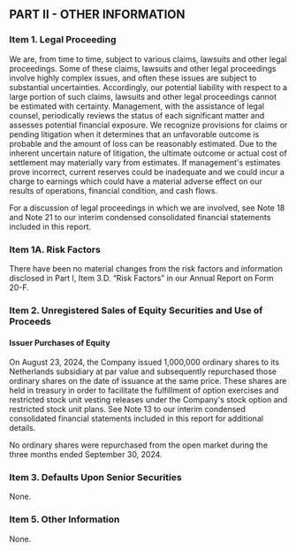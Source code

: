 ## PART II - OTHER INFORMATION

### Item 1. Legal Proceeding

We are, from time to time, subject to various claims, lawsuits and other legal proceedings. Some of these claims, lawsuits and other legal proceedings involve highly complex issues, and often these issues are subject to substantial uncertainties. Accordingly, our potential liability with respect to a large portion of such claims, lawsuits and other legal proceedings cannot be estimated with certainty. Management, with the assistance of legal counsel, periodically reviews the status of each significant matter and assesses potential financial exposure. We recognize provisions for claims or pending litigation when it determines that an unfavorable outcome is probable and the amount of loss can be reasonably estimated. Due to the inherent uncertain nature of litigation, the ultimate outcome or actual cost of settlement may materially vary from estimates. If management's estimates prove incorrect, current reserves could be inadequate and we could incur a charge to earnings which could have a material adverse effect on our results of operations, financial condition, and cash flows.

For a discussion of legal proceedings in which we are involved, see Note 18 and Note 21 to our interim condensed consolidated financial statements included in this report.

### Item 1A. Risk Factors

There have been no material changes from the risk factors and information disclosed in Part I, Item 3.D. “Risk Factors” in our Annual Report on Form 20-F.

### Item 2. Unregistered Sales of Equity Securities and Use of Proceeds

#### Issuer Purchases of Equity

On August 23, 2024, the Company issued 1,000,000 ordinary shares to its Netherlands subsidiary at par value and subsequently repurchased those ordinary shares on the date of issuance at the same price. These shares are held in treasury in order to facilitate the fulfillment of option exercises and restricted stock unit vesting releases under the Company's stock option and restricted stock unit plans. See Note 13 to our interim condensed consolidated financial statements included in this report for additional details.

No ordinary shares were repurchased from the open market during the three months ended September 30, 2024.

### Item 3. Defaults Upon Senior Securities

None.

### Item 5. Other Information

None.